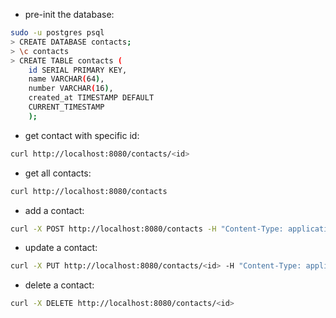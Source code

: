 - pre-init the database:

```bash
sudo -u postgres psql
> CREATE DATABASE contacts;
> \c contacts
> CREATE TABLE contacts (
    id SERIAL PRIMARY KEY,
    name VARCHAR(64),
    number VARCHAR(16),
    created_at TIMESTAMP DEFAULT
    CURRENT_TIMESTAMP
    );
```

- get contact with specific id:

```bash
curl http://localhost:8080/contacts/<id>
```

- get all contacts:

```bash
curl http://localhost:8080/contacts
```

- add a contact:

```bash
curl -X POST http://localhost:8080/contacts -H "Content-Type: application/json" -d '{"name":"<name>","number":"<number>"}'
```

- update a contact:

```bash
curl -X PUT http://localhost:8080/contacts/<id> -H "Content-Type: application/json" -d '{"name":"<name>","number":"<number>"}'
```

- delete a contact:

```bash
curl -X DELETE http://localhost:8080/contacts/<id>
```
